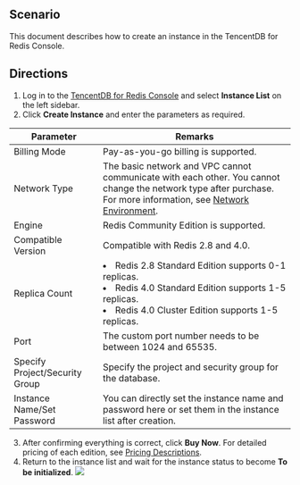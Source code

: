 ## Scenario
This document describes how to create an instance in the TencentDB for Redis Console.

## Directions

1. Log in to the [TencentDB for Redis Console](https://console.cloud.tencent.com/redis) and select **Instance List** on the left sidebar.
2. Click **Create Instance** and enter the parameters as required.

| Parameter | Remarks |
|---------|---------|
| Billing Mode | Pay-as-you-go billing is supported. | 
| Network Type | The basic network and VPC cannot communicate with each other. You cannot change the network type after purchase. For more information, see [Network Environment](http://intl.cloud.tencent.com/document/product/213/5227). | 
| Engine | Redis Community Edition is supported. | 
| Compatible Version | Compatible with Redis 2.8 and 4.0. | 
| Replica Count | <li>Redis 2.8 Standard Edition supports 0-1 replicas. <li>Redis 4.0 Standard Edition supports 1-5 replicas. <li>Redis 4.0 Cluster Edition supports 1-5 replicas. | 
| Port | The custom port number needs to be between 1024 and 65535. | 
| Specify Project/Security Group | Specify the project and security group for the database. | 
| Instance Name/Set Password | You can directly set the instance name and password here or set them in the instance list after creation. | 

3. After confirming everything is correct, click **Buy Now**. For detailed pricing of each edition, see [Pricing Descriptions](http://intl.cloud.tencent.com/document/product/239/9894).
4. Return to the instance list and wait for the instance status to become **To be initialized**.
![](https://main.qcloudimg.com/raw/c8eb285c8f7657f52985e9df108fd9f0.png)